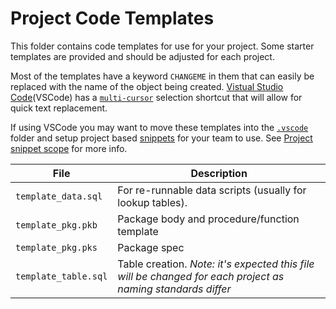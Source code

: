 # Project Code Templates

This folder contains code templates for use for your project. Some starter templates are provided and should be adjusted for each project.

Most of the templates have a keyword `CHANGEME` in them that can easily be replaced with the name of the object being created. [Vistual Studio Code](https://code.visualstudio.com/)(VSCode) has a [`multi-cursor`](https://code.visualstudio.com/docs/editor/codebasics#_multiple-selections-multicursor) selection shortcut that will allow for quick text replacement.

If using VSCode you may want to move these templates into the [`.vscode`](../.vscode) folder and setup project based [snippets](https://code.visualstudio.com/docs/editor/userdefinedsnippets) for your team to use. See [Project snippet scope](https://code.visualstudio.com/docs/editor/userdefinedsnippets) for more info.


File | Description
--- | ---
`template_data.sql` | For re-runnable data scripts (usually for lookup tables).
`template_pkg.pkb` | Package body and procedure/function template
`template_pkg.pks` | Package spec
`template_table.sql` | Table creation. *Note: it's expected this file will be changed for each project as naming standards differ*
